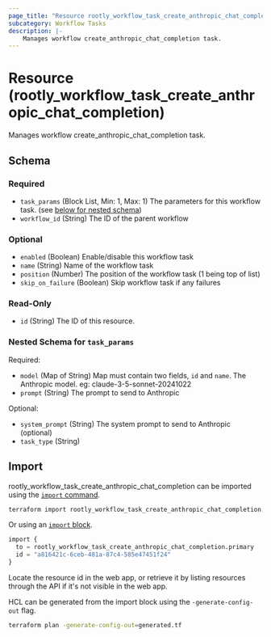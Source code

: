 ```yaml
---
page_title: "Resource rootly_workflow_task_create_anthropic_chat_completion - terraform-provider-rootly"
subcategory: Workflow Tasks
description: |-
    Manages workflow create_anthropic_chat_completion task.
---
```


# Resource (rootly_workflow_task_create_anthropic_chat_completion)

Manages workflow create_anthropic_chat_completion task.



<!-- schema generated by tfplugindocs -->
## Schema

### Required

- `task_params` (Block List, Min: 1, Max: 1) The parameters for this workflow task. (see [below for nested schema](#nestedblock--task_params))
- `workflow_id` (String) The ID of the parent workflow

### Optional

- `enabled` (Boolean) Enable/disable this workflow task
- `name` (String) Name of the workflow task
- `position` (Number) The position of the workflow task (1 being top of list)
- `skip_on_failure` (Boolean) Skip workflow task if any failures

### Read-Only

- `id` (String) The ID of this resource.

<a id="nestedblock--task_params"></a>
### Nested Schema for `task_params`

Required:

- `model` (Map of String) Map must contain two fields, `id` and `name`. The Anthropic model. eg: claude-3-5-sonnet-20241022
- `prompt` (String) The prompt to send to Anthropic

Optional:

- `system_prompt` (String) The system prompt to send to Anthropic (optional)
- `task_type` (String)

## Import

rootly_workflow_task_create_anthropic_chat_completion can be imported using the [`import` command](https://developer.hashicorp.com/terraform/cli/commands/import).

```sh
terraform import rootly_workflow_task_create_anthropic_chat_completion.primary a816421c-6ceb-481a-87c4-585e47451f24
```

Or using an [`import` block](https://developer.hashicorp.com/terraform/language/import).

```terraform
import {
  to = rootly_workflow_task_create_anthropic_chat_completion.primary
  id = "a816421c-6ceb-481a-87c4-585e47451f24"
}
```

Locate the resource id in the web app, or retrieve it by listing resources through the API if it's not visible in the web app.

HCL can be generated from the import block using the `-generate-config-out` flag.

```sh
terraform plan -generate-config-out=generated.tf
```
